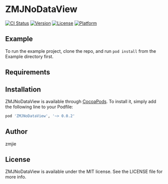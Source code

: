 # ZMJNoDataView

[![CI Status](https://img.shields.io/travis/zmjie/ZMJNoDataView.svg?style=flat)](https://travis-ci.org/zmjie/ZMJNoDataView)
[![Version](https://img.shields.io/cocoapods/v/ZMJNoDataView.svg?style=flat)](https://cocoapods.org/pods/ZMJNoDataView)
[![License](https://img.shields.io/cocoapods/l/ZMJNoDataView.svg?style=flat)](https://cocoapods.org/pods/ZMJNoDataView)
[![Platform](https://img.shields.io/cocoapods/p/ZMJNoDataView.svg?style=flat)](https://cocoapods.org/pods/ZMJNoDataView)

## Example

To run the example project, clone the repo, and run `pod install` from the Example directory first.

## Requirements

## Installation

ZMJNoDataView is available through [CocoaPods](https://cocoapods.org). To install
it, simply add the following line to your Podfile:

```ruby
pod 'ZMJNoDataView', '~> 0.0.2'
```

## Author

zmjie

## License

ZMJNoDataView is available under the MIT license. See the LICENSE file for more info.
